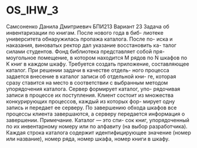# OS_IHW_3
Самсоненко Данила Дмитриевич БПИ213
Вариант 23
Задача об инвентаризации по книгам. После нового года в биб-
лиотеке университета обнаружилась пропажа каталога. После по-
иска и наказания, виноватых ректор дал указание восстановить ка-
талог силами студентов. Фонд библиотека представляет собой пря-
моугольное помещение, в котором находится M рядов по N шкафов
по K книг в каждом шкафу. Требуется создать приложение,
составляющее каталог. При решении задачи в качестве отдель-
ного процесса задается внесение в каталог записи об отдельной кни-
ге, которая сразу ставится на место в соответствии с выбранным
методом упорядочения каталога. Сервер формирует каталог, упо-
рядочивая записи в процессе их поступления. Клиент состоит из
множества конкурирующих процессов, каждый из которых фор-
мирует одну запись и передает ее серверу. По завершению обхода
шкафов все процессы клиента завершаются, а серверу передается
информация о завершении. Примечание. Каталог — это спи-
сок книг, упорядоченный по их инвентарному номеру или
по алфавиту (на выбор разработчика). Каждая строка
каталога содержит идентифицирующее значение (номер
или название), номер ряда, номер шкафа, номер книги в
шкафу.
